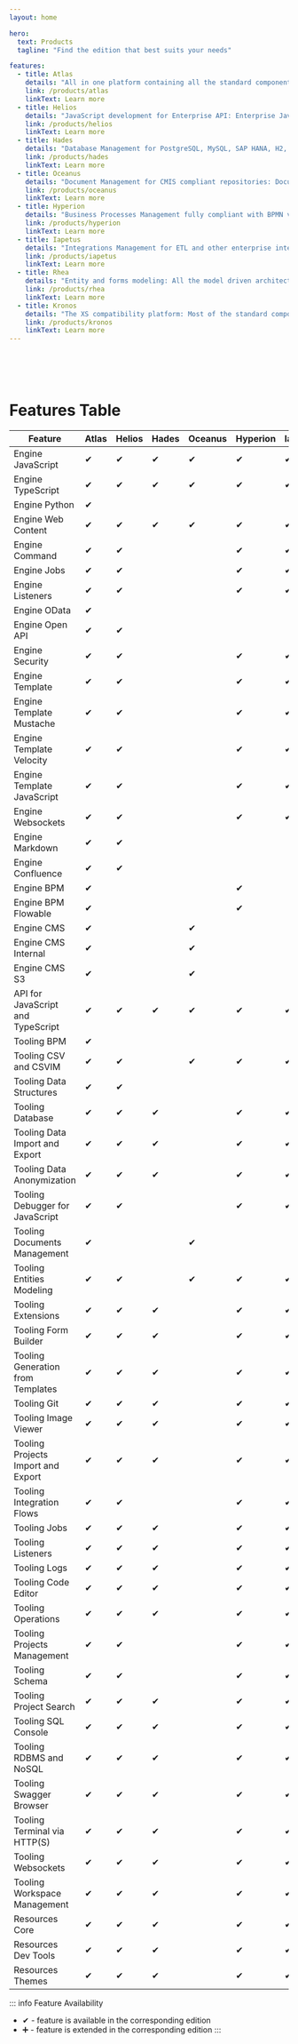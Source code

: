 ```yaml
---
layout: home

hero:
  text: Products
  tagline: "Find the edition that best suits your needs"

features:
  - title: Atlas
    details: "All in one platform containing all the standard components: Enterprise JavaScript Development, User Interfaces, Debugger, Git, Databases, Jobs, Message Listeners, Security, Extensions, Database Management, BPM, CMS, and more..."
    link: /products/atlas
    linkText: Learn more
  - title: Helios
    details: "JavaScript development for Enterprise API: Enterprise JavaScript API, User Interfaces, Debugger, Git, Themes, Databases, Jobs, Message Listeners, Websockets, Security, Extensions"
    link: /products/helios
    linkText: Learn more
  - title: Hades
    details: "Database Management for PostgreSQL, MySQL, SAP HANA, H2, and more... Database Explorer, SQL Console, Data Transfer"
    link: /products/hades
    linkText: Learn more
  - title: Oceanus
    details: "Document Management for CMIS compliant repositories: Documents Browser, Document Viewer, Import and Export of files, ZIP compressing and decompressing"
    link: /products/oceanus
    linkText: Learn more
  - title: Hyperion
    details: "Business Processes Management fully compliant with BPMN v2 based on Flowable engine: BPMN Modeler, Business Process Definitions, Instances, Variables, Inbox"
    link: /products/hyperion
    linkText: Learn more
  - title: Iapetus
    details: "Integrations Management for ETL and other enterprise integration patterns based on Apache Camel: Integrations Modeler, Integrations Flows"
    link: /products/iapetus
    linkText: Learn more
  - title: Rhea
    details: "Entity and forms modeling: All the model driven architecture supporting components"
    link: /products/rhea
    linkText: Learn more
  - title: Kronos
    details: "The XS compatibility platform: Most of the standard components plus XS and ABAP compatibility plugins"
    link: /products/kronos
    linkText: Learn more
---
```

<br>
<br>
<br>

# Features Table

| Feature                           | Atlas | Helios | Hades | Oceanus | Hyperion | Iapetus | Rhea | Kronos |
|-----------------------------------|-------|--------|-------|---------|----------|---------|------|--------|
| Engine JavaScript                 | ✔     | ✔      | ✔     | ✔       | ✔        | ✔       | ✔    | ➕      |
| Engine TypeScript                 | ✔     | ✔      | ✔     | ✔       | ✔        | ✔       | ✔    | ✔      |
| Engine Python                     | ✔     |        |       |         |          |         |      | ✔      |
| Engine Web Content                | ✔     | ✔      | ✔     | ✔       | ✔        | ✔       | ✔    | ✔      |
| Engine Command                    | ✔     | ✔      |       |         | ✔        | ✔       | ✔    |        |
| Engine Jobs                       | ✔     | ✔      |       |         | ✔        | ✔       | ✔    | ➕      |
| Engine Listeners                  | ✔     | ✔      |       |         | ✔        | ✔       | ✔    |        |
| Engine OData                      | ✔     |        |       |         |          |         | ✔    | ➕      |
| Engine Open API                   | ✔     | ✔      |       |         |          |         | ✔    |        |
| Engine Security                   | ✔     | ✔      |       |         | ✔        | ✔       | ✔    | ➕      |
| Engine Template                   | ✔     | ✔      |       |         | ✔        | ✔       | ✔    |        |
| Engine Template Mustache          | ✔     | ✔      |       |         | ✔        | ✔       | ✔    |        |
| Engine Template Velocity          | ✔     | ✔      |       |         | ✔        | ✔       | ✔    |        |
| Engine Template JavaScript        | ✔     | ✔      |       |         | ✔        | ✔       | ✔    |        |
| Engine Websockets                 | ✔     | ✔      |       |         | ✔        | ✔       | ✔    |        |
| Engine Markdown                   | ✔     | ✔      |       |         |          |         | ✔    |        |
| Engine Confluence                 | ✔     | ✔      |       |         |          |         | ✔    |        |
| Engine BPM                        | ✔     |        |       |         | ✔        |         |      |        |
| Engine BPM Flowable               | ✔     |        |       |         | ✔        |         |      |        |
| Engine CMS                        | ✔     |        |       | ✔       |          |         |      |        |
| Engine CMS Internal               | ✔     |        |       | ✔       |          |         |      |        |
| Engine CMS S3                     | ✔     |        |       | ✔       |          |         |      |        |
| API for JavaScript and TypeScript | ✔     | ✔      | ✔     | ✔       | ✔        | ✔       | ✔    | ➕      |
| Tooling BPM                       | ✔     |        |       |         |          |         |      | ✔      |
| Tooling CSV and CSVIM             | ✔     | ✔      |       | ✔       | ✔        | ✔       | ✔    | ✔      |
| Tooling Data Structures           | ✔     | ✔      |       |         |          |         | ✔    | ➕      |
| Tooling Database                  | ✔     | ✔      | ✔     |         | ✔        | ✔       | ✔    | ✔      |
| Tooling Data Import and Export    | ✔     | ✔      | ✔     |         | ✔        | ✔       |      | ✔      |
| Tooling Data Anonymization        | ✔     | ✔      | ✔     |         | ✔        | ✔       | ✔    | ✔      |
| Tooling Debugger for JavaScript   | ✔     | ✔      |       |         | ✔        | ✔       | ✔    | ✔      |
| Tooling Documents Management      | ✔     |        |       | ✔       |          |         |      |        |
| Tooling Entities Modeling         | ✔     | ✔      |       | ✔       | ✔        | ✔       | ✔    | ✔      |
| Tooling Extensions                | ✔     | ✔      | ✔     |         | ✔        | ✔       | ✔    | ✔      |
| Tooling Form Builder              | ✔     | ✔      | ✔     |         | ✔        | ✔       | ✔    | ✔      |
| Tooling Generation from Templates | ✔     | ✔      | ✔     |         | ✔        | ✔       | ✔    | ✔      |
| Tooling Git                       | ✔     | ✔      | ✔     |         | ✔        | ✔       | ✔    | ✔      |
| Tooling Image Viewer              | ✔     | ✔      | ✔     |         | ✔        | ✔       | ✔    | ✔      |
| Tooling Projects Import and Export| ✔     | ✔      | ✔     |         | ✔        | ✔       | ✔    | ✔      |
| Tooling Integration Flows         | ✔     | ✔      |       |         | ✔        | ✔       | ✔    | ✔      |
| Tooling Jobs                      | ✔     | ✔      | ✔     |         | ✔        | ✔       | ✔    | ✔      |
| Tooling Listeners                 | ✔     | ✔      | ✔     |         | ✔        | ✔       | ✔    | ✔      |
| Tooling Logs                      | ✔     | ✔      | ✔     |         | ✔        | ✔       | ✔    | ✔      |
| Tooling Code Editor               | ✔     | ✔      | ✔     |         | ✔        | ✔       | ✔    | ✔      |
| Tooling Operations                | ✔     | ✔      | ✔     |         | ✔        | ✔       | ✔    | ✔      |
| Tooling Projects Management       | ✔     | ✔      |       |         | ✔        | ✔       | ✔    | ✔      |
| Tooling Schema                    | ✔     | ✔      |       |         | ✔        | ✔       | ✔    | ✔      |
| Tooling Project Search            | ✔     | ✔      | ✔     |         | ✔        | ✔       | ✔    | ✔      |
| Tooling SQL Console               | ✔     | ✔      | ✔     |         | ✔        | ✔       | ✔    | ✔      |
| Tooling RDBMS and NoSQL           | ✔     | ✔      | ✔     |         | ✔        | ✔       | ✔    | ✔      |
| Tooling Swagger Browser           | ✔     | ✔      | ✔     |         | ✔        | ✔       | ✔    | ✔      |
| Tooling Terminal via HTTP(S)      | ✔     | ✔      | ✔     |         | ✔        | ✔       | ✔    | ✔      |
| Tooling Websockets                | ✔     | ✔      | ✔     |         | ✔        | ✔       | ✔    | ✔      |
| Tooling Workspace Management      | ✔     | ✔      | ✔     |         | ✔        | ✔       | ✔    | ✔      |
| Resources Core                    | ✔     | ✔      | ✔     |         | ✔        | ✔       | ✔    | ✔      |
| Resources Dev Tools               | ✔     | ✔      | ✔     |         | ✔        | ✔       | ✔    | ✔      |
| Resources Themes                  | ✔     | ✔      | ✔     |         | ✔        | ✔       | ✔    | ✔      |

::: info Feature Availability
- ✔ - feature is available in the corresponding edition
- ➕ - feature is extended in the corresponding edition
:::
